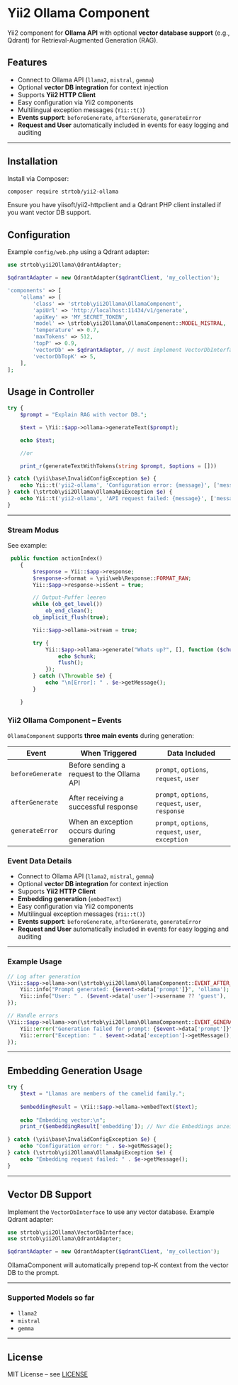 # Yii2 Ollama Component

Yii2 component for **Ollama API** with optional **vector database support** (e.g., Qdrant) for Retrieval-Augmented Generation (RAG).

## Features

- Connect to Ollama API (`llama2`, `mistral`, `gemma`)  
- Optional **vector DB integration** for context injection  
- Supports **Yii2 HTTP Client**  
- Easy configuration via Yii2 components  
- Multilingual exception messages (`Yii::t()`)  
- **Events support**: `beforeGenerate`, `afterGenerate`, `generateError`  
- **Request and User** automatically included in events for easy logging and auditing

---

## Installation

Install via Composer:

```bash
composer require strtob/yii2-ollama
```
Ensure you have yiisoft/yii2-httpclient and a Qdrant PHP client installed if you want vector DB support.

## Configuration

Example `config/web.php` using a Qdrant adapter:

```php
use strtob\yii2Ollama\QdrantAdapter;

$qdrantAdapter = new QdrantAdapter($qdrantClient, 'my_collection');

'components' => [
    'ollama' => [
        'class' => 'strtob\yii2Ollama\OllamaComponent',
        'apiUrl' => 'http://localhost:11434/v1/generate',
        'apiKey' => 'MY_SECRET_TOKEN',
        'model' => \strtob\yii2Ollama\OllamaComponent::MODEL_MISTRAL,
        'temperature' => 0.7,
        'maxTokens' => 512,
        'topP' => 0.9,
        'vectorDb' => $qdrantAdapter, // must implement VectorDbInterface
        'vectorDbTopK' => 5,
    ],
];
```

## Usage in Controller

```php
try {
    $prompt = "Explain RAG with vector DB.";

    $text = \Yii::$app->ollama->generateText($prompt);

    echo $text;

    //or

    print_r(generateTextWithTokens(string $prompt, $options = []))

} catch (\yii\base\InvalidConfigException $e) {
    echo Yii::t('yii2-ollama', 'Configuration error: {message}', ['message' => $e->getMessage()]);
} catch (\strtob\yii2Ollama\OllamaApiException $e) {
    echo Yii::t('yii2-ollama', 'API request failed: {message}', ['message' => $e->getMessage()]);
}
```
---

### Stream Modus

See example:

```php
 public function actionIndex()
    {
        $response = Yii::$app->response;
        $response->format = \yii\web\Response::FORMAT_RAW;
        Yii::$app->response->isSent = true;

        // Output-Puffer leeren
        while (ob_get_level())
            ob_end_clean();
        ob_implicit_flush(true);

        Yii::$app->ollama->stream = true;

        try {
            Yii::$app->ollama->generate("Whats up?", [], function ($chunk) {
                echo $chunk;
                flush();
            });
        } catch (\Throwable $e) {
            echo "\n[Error]: " . $e->getMessage();
        }

    }
```

### Yii2 Ollama Component – Events

`OllamaComponent` supports **three main events** during generation:

| Event | When Triggered | Data Included |
|-------|----------------|---------------|
| `beforeGenerate` | Before sending a request to the Ollama API | `prompt`, `options`, `request`, `user` |
| `afterGenerate` | After receiving a successful response | `prompt`, `options`, `request`, `user`, `response` |
| `generateError` | When an exception occurs during generation | `prompt`, `options`, `request`, `user`, `exception` |

### Event Data Details

- Connect to Ollama API (`llama2`, `mistral`, `gemma`)  
- Optional **vector DB integration** for context injection  
- Supports **Yii2 HTTP Client**  
- **Embedding generation** (`embedText`)  
- Easy configuration via Yii2 components  
- Multilingual exception messages (`Yii::t()`)  
- **Events support**: `beforeGenerate`, `afterGenerate`, `generateError`  
- **Request and User** automatically included in events for easy logging and auditing
 

---

### Example Usage

```php
// Log after generation
\Yii::$app->ollama->on(\strtob\yii2Ollama\OllamaComponent::EVENT_AFTER_GENERATE, function($event) {
    Yii::info("Prompt generated: {$event->data['prompt']}", 'ollama');
    Yii::info("User: " . ($event->data['user']->username ?? 'guest'), 'ollama');
});

// Handle errors
\Yii::$app->ollama->on(\strtob\yii2Ollama\OllamaComponent::EVENT_GENERATE_ERROR, function($event) {
    Yii::error("Generation failed for prompt: {$event->data['prompt']}", 'ollama');
    Yii::error("Exception: " . $event->data['exception']->getMessage(), 'ollama');
});
```
---


## Embedding Generation Usage

```php
try {
    $text = "Llamas are members of the camelid family.";
    
    $embeddingResult = \Yii::$app->ollama->embedText($text);
    
    echo "Embedding vector:\n";
    print_r($embeddingResult['embedding']); // Nur die Embeddings anzeigen

} catch (\yii\base\InvalidConfigException $e) {
    echo "Configuration error: " . $e->getMessage();
} catch (\strtob\yii2Ollama\OllamaApiException $e) {
    echo "Embedding request failed: " . $e->getMessage();
}
```

---

## Vector DB Support

Implement the `VectorDbInterface` to use any vector database. Example Qdrant adapter:

```php
use strtob\yii2Ollama\VectorDbInterface;
use strtob\yii2Ollama\QdrantAdapter;

$qdrantAdapter = new QdrantAdapter($qdrantClient, 'my_collection');
```
OllamaComponent will automatically prepend top-K context from the vector DB to the prompt.

---
### Supported Models so far

- `llama2`  
- `mistral`  
- `gemma`  


---

## License

MIT License – see [LICENSE](LICENSE)
